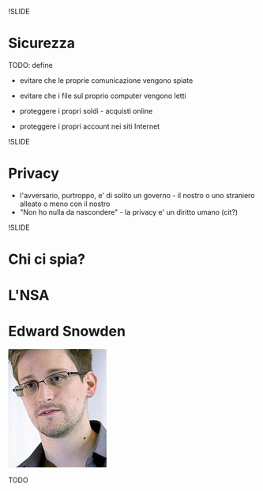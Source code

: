 !SLIDE 

# Sicurezza

TODO: define

* evitare che le proprie comunicazione vengono spiate
* evitare che i file sul proprio computer vengono letti

* proteggere i propri soldi - acquisti online
* proteggere i propri account nei siti Internet

!SLIDE

# Privacy

* l'avversario, purtroppo, e' di solito un governo - il nostro o uno straniero
  alleato o meno con il nostro
* "Non ho nulla da nascondere" - la privacy e' un diritto umano (cit?)

!SLIDE

# Chi ci spia?

# L'NSA

# Edward Snowden #
![Edward Snowden](199px-Edward_Snowden-2.jpg)

TODO

